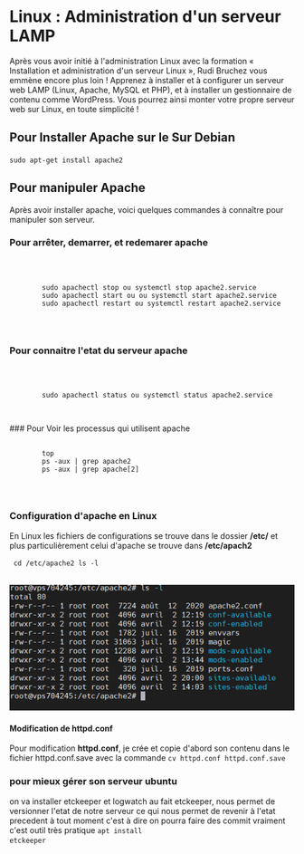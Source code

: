 # Linux : Administration d'un serveur LAMP

Après vous avoir initié à l'administration Linux avec la formation « Installation et administration d'un serveur Linux », Rudi Bruchez vous emmène encore plus loin ! Apprenez à installer et à configurer un serveur web LAMP (Linux, Apache, MySQL et PHP), et à installer un gestionnaire de contenu comme WordPress. Vous pourrez ainsi monter votre propre serveur web sur Linux, en toute simplicité !

## Pour Installer Apache sur le Sur Debian
<code>sudo apt-get install apache2</code>

## Pour manipuler Apache
Après avoir installer apache, voici quelques commandes à connaître pour manipuler son serveur.
### Pour arrêter, demarrer, et redemarer apache
<code>
    <pre>
        sudo apachectl stop ou systemctl stop apache2.service
        sudo apachectl start ou ou systemctl start apache2.service
        sudo apachectl restart ou systemctl restart apache2.service
    </pre>
</code>

### Pour connaitre l'etat du serveur apache
<code>
    <pre>
        sudo apachectl status ou systemctl status apache2.service
    </pre>
</code>
### Pour Voir les processus qui utilisent apache
<code>
    <pre>
        top
        ps -aux | grep apache2
        ps -aux | grep apache[2]
    </pre>
</code>

### Configuration d'apache en Linux
En Linux les fichiers de configurations se trouve dans le dossier **/etc/** et plus particulièrement celui d'apache se trouve dans **/etc/apach2**
<code>
    <pre>
        cd /etc/apache2
        ls -l
    </pre>
</code>
![apache2](1.png)

#### Modification de httpd.conf
Pour modification **httpd.conf**, je crée et copie d'abord son contenu dans le fichier httpd.conf.save avec la commande 
<code>cv httpd.conf httpd.conf.save</code>  

### pour mieux gérer son serveur ubuntu
on va installer etckeeper et logwatch au fait etckeeper, nous permet de versionner l'etat de notre serveur ce qui nous permet de revenir à l'etat precedent à tout moment c'est à dire on pourra faire des commit vraiment c'est outil très pratique
<code>apt install etckeeper</code>